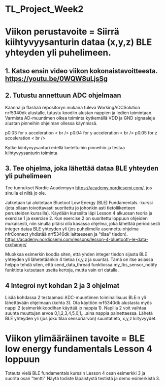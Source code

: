 # TL_Project_Week2


# Viikon perustavoite = Siirrä kiihtyvyysanturin dataa (x,y,z) BLE yhteyden yli puhelimeen.

## 1. Katso ensin video viikon kokonaistavoitteesta. https://youtu.be/0WQW8uLjsSg

## 2. Tutustu annettuun ADC ohjelmaan

Käännä ja flashää repositoryn mukana tuleva WorkingADCSolution nrf5340dk alustalle, tutustu koodiin
alustan nappien ja ledien toimintaan. Varmista AD-muuntimen oikea toiminta kytkemällä VDD ja GND signaaleja
alustan pinneihin ohjelman ollessa käynnissä.

p0.03 for x acceleration < br />
p0.04 for y acceleration < br />
p0.05 for z acceleration < br />

Kytke kiintyvyysanturi edellä lueteltuihin pinneihin ja testaa kiihtyvyysanturin toiminta.

## 3. Tee ohjelma, joka lähettää dataa BLE yhteyden yli puhelimeen

Tee tunnukset Nordic Academyyn https://academy.nordicsemi.com/, jos sinulla ei niitä jo ole.

Jatketaan tai aloitetaan Bluetoot Low Energy (BLE) Fundamentals -kurssi (jota ollaan toivottavasti suoritettu jo johonkin asti
tietoliikenteen perusteiden kurssilla). Käydään kurssilta läpi Lesson 4 alkuosan teoria ja exercise 1 ja exercise 2. Kun 
exercise 2 on suoritettu loppuun ohjeiden mukaisesti, niin sinulla pitäisi olla kasassa ohjelma, joka lähettää periodisesti
integer dataa BLE yhteyden yli (jos puhelimelle asennettu ohjelma nfrConnect yhdistää nrf5340dk laitteeseen ja "tilaa" tiedon).
https://academy.nordicsemi.com/lessons/lesson-4-bluetooth-le-data-exchange/

Muokkaa esimerkin koodia siten, että yhden integer tiedon sijasta BLE yhteyden yli lähetetäänkin 4 tietoa (x,y,z ja suunta). 
Tämä on itse asiassa helppo tehdä siten, että send_data_thread funktiossa my_lbs_sensor_notify funktiota kutsutaan useita
kertoja, mutta vain eri datalla. 

## 4 Integroi nyt kohdan 2 ja 3 ohjelmat

Lisää kohdassa 2 testaamasi ADC-muuntimen toiminallisuus BLE:n yli lähettävään ohjelmaan (kohta 3). Ota
käytöön nrf5340dk alustasta myös nappi 2 (esimerkkikoodihan käyttää jo nappia 1). Napilla 2 voit vaihtaa
suunta muuttujan arvoa 0,1,2,3,4,5,0,1,...aina nappia painettaessa. Lähetä BLE yhteyden yli (jos joku
tilaa sensoriarvon) suuntatieto, x,y,z kiityvyydet.


# Viikon ylimääräinen tavoite = BLE low energy fundamentals Lesson 4 loppuun

Toteuta vielä BLE fundamentals kurssin Lesson 4 osan esimerkki 3 ja suorita osan "tentti"
Näytä todiste läpäistystä testistä ja demo esimerkistä 3.
